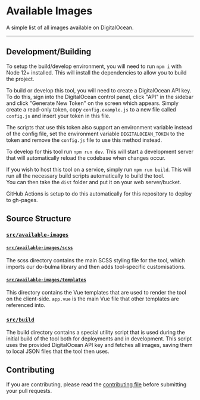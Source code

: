 # Available Images

A simple list of all images available on DigitalOcean.

---

## Development/Building

To setup the build/develop environment, you will need to run `npm i` with Node 12+ installed. This will install the
 dependencies to allow you to build the project.
 
To build or develop this tool, you will need to create a DigitalOcean API key. To do this, sign into the DigitalOcean
 control panel, click "API" in the sidebar and click "Generate New Token" on the screen which appears. Simply create a
 read-only token, copy `config.example.js` to a new file called `config.js` and insert your token in this file.

The scripts that use this token also support an environment variable instead of the config file, set the environment
 variable `DIGITALOCEAN_TOKEN` to the token and remove the `config.js` file to use this method instead.

To develop for this tool run `npm run dev`.
This will start a development server that will automatically reload the codebase when changes occur.

If you wish to host this tool on a service, simply run `npm run build`. This will run all the necessary build scripts
 automatically to build the tool.\
You can then take the `dist` folder and put it on your web server/bucket.

GitHub Actions is setup to do this automatically for this repository to deploy to gh-pages.

## Source Structure

### [`src/available-images`](./src/available-images)

#### [`src/available-images/scss`](./src/available-images/scss)

The scss directory contains the main SCSS styling file for the tool, which imports our do-bulma library and then adds
 tool-specific customisations.

#### [`src/available-images/templates`](./src/available-images/templates)

This directory contains the Vue templates that are used to render the tool on the client-side.
`app.vue` is the main Vue file that other templates are referenced into.

### [`src/build`](./src/build)

The build directory contains a special utility script that is used during the initial build of the tool both for
 deployments and in development. This script uses the provided DigitalOcean API key and fetches all images,
 saving them to local JSON files that the tool then uses.

## Contributing

If you are contributing, please read the [contributing file](CONTRIBUTING.md) before submitting your pull requests.

